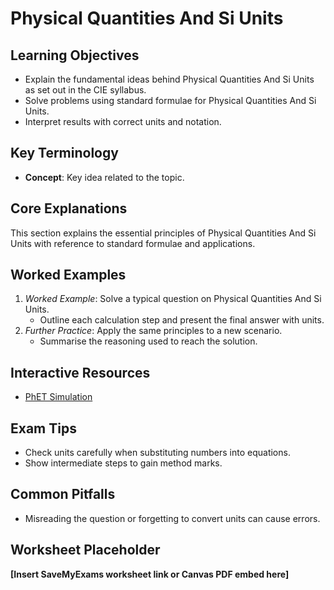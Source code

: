 # Physical Quantities And Si Units

## Learning Objectives
- Explain the fundamental ideas behind Physical Quantities And Si Units as set out in the CIE syllabus.
- Solve problems using standard formulae for Physical Quantities And Si Units.
- Interpret results with correct units and notation.

## Key Terminology
- **Concept**: Key idea related to the topic.

## Core Explanations
This section explains the essential principles of Physical Quantities And Si Units with reference to standard formulae and applications.

## Worked Examples
1. *Worked Example*: Solve a typical question on Physical Quantities And Si Units.
   - Outline each calculation step and present the final answer with units.
2. *Further Practice*: Apply the same principles to a new scenario.
   - Summarise the reasoning used to reach the solution.

## Interactive Resources
- [PhET Simulation](https://phet.colorado.edu/)

## Exam Tips
- Check units carefully when substituting numbers into equations.
- Show intermediate steps to gain method marks.

## Common Pitfalls
- Misreading the question or forgetting to convert units can cause errors.

## Worksheet Placeholder
**[Insert SaveMyExams worksheet link or Canvas PDF embed here]**
